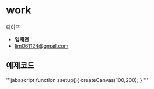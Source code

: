 # work
디아프

- **임채연**
- lim061124@gmail.com


## 예제코드
'''jabascript
function ssetup(){
  createCanvas(100,200);
}
'''
